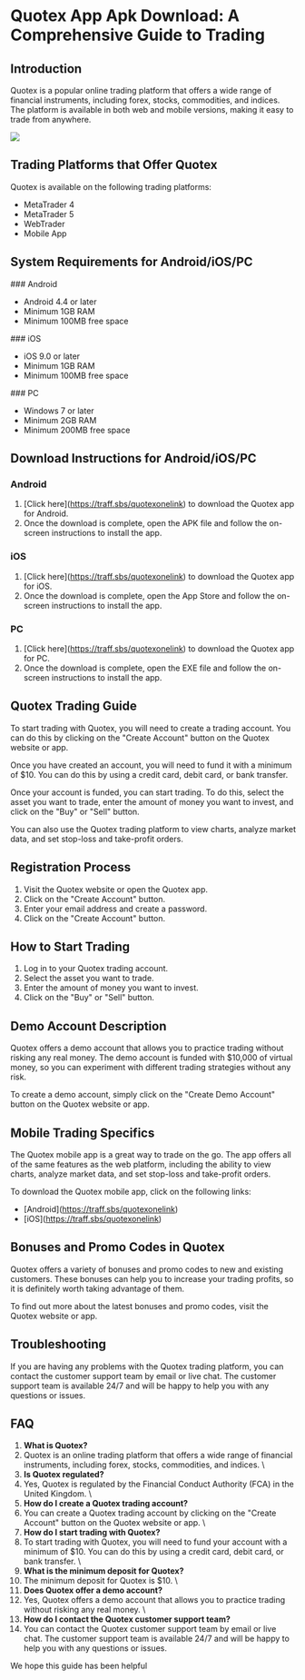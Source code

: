# Quotex App Apk Download: A Comprehensive Guide to Trading

## Introduction

Quotex is a popular online trading platform that offers a wide range of
financial instruments, including forex, stocks, commodities, and
indices. The platform is available in both web and mobile versions,
making it easy to trade from anywhere.

[![](https://static.quotex.io/files/10_en/300_250.jpg)](https://traff.sbs/brokerqxlid)

## Trading Platforms that Offer Quotex

Quotex is available on the following trading platforms:

-   MetaTrader 4
-   MetaTrader 5
-   WebTrader
-   Mobile App

## System Requirements for Android/iOS/PC

\### Android

-   Android 4.4 or later
-   Minimum 1GB RAM
-   Minimum 100MB free space

\### iOS

-   iOS 9.0 or later
-   Minimum 1GB RAM
-   Minimum 100MB free space

\### PC

-   Windows 7 or later
-   Minimum 2GB RAM
-   Minimum 200MB free space

## Download Instructions for Android/iOS/PC

### Android

1.  \[Click here\](https://traff.sbs/quotexonelink) to download the
    Quotex app for Android.
2.  Once the download is complete, open the APK file and follow the
    on-screen instructions to install the app.

### iOS

1.  \[Click here\](https://traff.sbs/quotexonelink) to download the
    Quotex app for iOS.
2.  Once the download is complete, open the App Store and follow the
    on-screen instructions to install the app.

### PC

1.  \[Click here\](https://traff.sbs/quotexonelink) to download the
    Quotex app for PC.
2.  Once the download is complete, open the EXE file and follow the
    on-screen instructions to install the app.

## Quotex Trading Guide

To start trading with Quotex, you will need to create a trading account.
You can do this by clicking on the "Create Account" button on the
Quotex website or app.

Once you have created an account, you will need to fund it with a
minimum of \$10. You can do this by using a credit card, debit card, or
bank transfer.

Once your account is funded, you can start trading. To do this, select
the asset you want to trade, enter the amount of money you want to
invest, and click on the "Buy" or "Sell" button.

You can also use the Quotex trading platform to view charts, analyze
market data, and set stop-loss and take-profit orders.

## Registration Process

1.  Visit the Quotex website or open the Quotex app.
2.  Click on the "Create Account" button.
3.  Enter your email address and create a password.
4.  Click on the "Create Account" button.

## How to Start Trading

1.  Log in to your Quotex trading account.
2.  Select the asset you want to trade.
3.  Enter the amount of money you want to invest.
4.  Click on the "Buy" or "Sell" button.

## Demo Account Description

Quotex offers a demo account that allows you to practice trading without
risking any real money. The demo account is funded with \$10,000 of
virtual money, so you can experiment with different trading strategies
without any risk.

To create a demo account, simply click on the "Create Demo
Account" button on the Quotex website or app.

## Mobile Trading Specifics

The Quotex mobile app is a great way to trade on the go. The app offers
all of the same features as the web platform, including the ability to
view charts, analyze market data, and set stop-loss and take-profit
orders.

To download the Quotex mobile app, click on the following links:

-   \[Android\](https://traff.sbs/quotexonelink)
-   \[iOS\](https://traff.sbs/quotexonelink)

## Bonuses and Promo Codes in Quotex

Quotex offers a variety of bonuses and promo codes to new and existing
customers. These bonuses can help you to increase your trading profits,
so it is definitely worth taking advantage of them.

To find out more about the latest bonuses and promo codes, visit the
Quotex website or app.

## Troubleshooting

If you are having any problems with the Quotex trading platform, you can
contact the customer support team by email or live chat. The customer
support team is available 24/7 and will be happy to help you with any
questions or issues.

## FAQ

1.  **What is Quotex?**
2.  Quotex is an online trading platform that offers a wide range of
    financial instruments, including forex, stocks, commodities, and
    indices.
    \
3.  **Is Quotex regulated?**
4.  Yes, Quotex is regulated by the Financial Conduct Authority (FCA) in
    the United Kingdom.
    \
5.  **How do I create a Quotex trading account?**
6.  You can create a Quotex trading account by clicking on the
    "Create Account" button on the Quotex website or app.
    \
7.  **How do I start trading with Quotex?**
8.  To start trading with Quotex, you will need to fund your account
    with a minimum of \$10. You can do this by using a credit card,
    debit card, or bank transfer.
    \
9.  **What is the minimum deposit for Quotex?**
10. The minimum deposit for Quotex is \$10.
    \
11. **Does Quotex offer a demo account?**
12. Yes, Quotex offers a demo account that allows you to practice
    trading without risking any real money.
    \
13. **How do I contact the Quotex customer support team?**
14. You can contact the Quotex customer support team by email or live
    chat. The customer support team is available 24/7 and will be happy
    to help you with any questions or issues.

We hope this guide has been helpful

